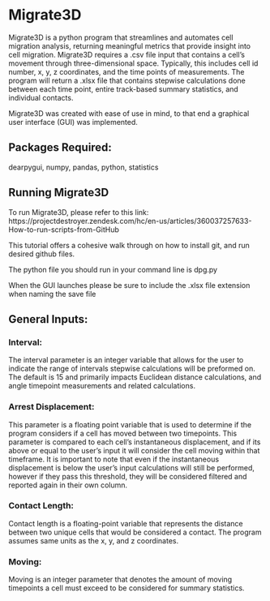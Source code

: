 # Migrate3D

<p> Migrate3D is a python program that streamlines and automates cell migration analysis, returning meaningful metrics that provide insight into cell migration. Migrate3D requires a .csv file input that contains a cell’s movement through three-dimensional space. Typically, this includes cell id number, x, y, z coordinates, and the time points of measurements. The program will return a .xlsx file that contains stepwise calculations done between each time point, entire track-based summary statistics, and individual contacts.  </p>

<p> Migrate3D was created with ease of use in mind, to that end a graphical user interface (GUI) was implemented.</p>

## Packages Required:
<p> dearpygui, numpy, pandas, python, statistics</p>

## Running Migrate3D
<p> To run Migrate3D, please refer to this link:
   https://projectdestroyer.zendesk.com/hc/en-us/articles/360037257633-How-to-run-scripts-from-GitHub
</p>
<p>
This tutorial offers a cohesive walk through on how to install git, and run desired github files. 
</p>
<p>The python file you should run in your command line is dpg.py</p>
<p> When the GUI launches please be sure to include the .xlsx file extension when naming the save file </p>

## General Inputs:

### Interval:
The interval parameter is an integer variable that allows for the user to indicate the range of intervals stepwise calculations will be preformed on. The default is 15 and primarily impacts Euclidean distance calculations, and angle timepoint measurements and related calculations.
</p>

### Arrest Displacement:
<p>This parameter is a floating point variable that is used to determine if the program considers if a cell has moved between two timepoints. This parameter is compared to each cell’s instantaneous displacement, and if its above or equal to the user’s input it will consider the cell moving within that timeframe. It is important to note that even if the instantaneous displacement is below the user’s input calculations will still be performed, however if they pass this threshold, they will be considered filtered and reported again in their own column.</p>


### Contact Length:
<p>Contact length is a floating-point variable that represents the distance between two unique cells that would be considered a contact. The program assumes same units as the x, y, and z coordinates.</p>


### Moving:
<p>Moving is an integer parameter that denotes the amount of moving timepoints a cell must exceed to be considered for summary statistics.</p>

